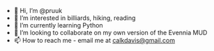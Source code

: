 - 👋 Hi, I’m @pruuk
- 👀 I’m interested in billiards, hiking, reading
- 🌱 I’m currently learning Python
- 💞️ I’m looking to collaborate on my own version of the Evennia MUD
- 📫 How to reach me - email me at calkdavis@gmail.com

<!---
pruuk/pruuk is a ✨ special ✨ repository because its `README.md` (this file) appears on your GitHub profile.
You can click the Preview link to take a look at your changes.
--->
